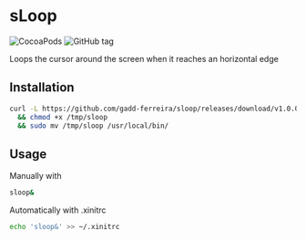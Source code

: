 # sLoop

![CocoaPods](https://img.shields.io/github/license/gadd-ferreira/sloop.svg?style=for-the-badge) ![GitHub tag](https://img.shields.io/github/tag/gadd-ferreira/sloop.svg?style=for-the-badge)

Loops the cursor around the screen when it reaches an horizontal edge


## Installation
```bash
curl -L https://github.com/gadd-ferreira/sloop/releases/download/v1.0.0/sloop-v1.0.0 -o /tmp/sloop
  && chmod +x /tmp/sloop
  && sudo mv /tmp/sloop /usr/local/bin/
```


## Usage



Manually with



```bash
sloop&
```



Automatically with .xinitrc
```bash
echo 'sloop&' >> ~/.xinitrc
```
